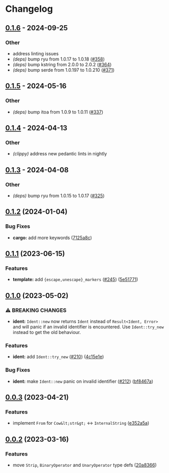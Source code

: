 # Changelog

## [0.1.6](https://github.com/martinohmann/hcl-rs/compare/hcl-primitives-v0.1.5...hcl-primitives-v0.1.6) - 2024-09-25

### Other

- address linting issues
- *(deps)* bump ryu from 1.0.17 to 1.0.18 ([#358](https://github.com/martinohmann/hcl-rs/pull/358))
- *(deps)* bump kstring from 2.0.0 to 2.0.2 ([#364](https://github.com/martinohmann/hcl-rs/pull/364))
- *(deps)* bump serde from 1.0.197 to 1.0.210 ([#371](https://github.com/martinohmann/hcl-rs/pull/371))

## [0.1.5](https://github.com/martinohmann/hcl-rs/compare/hcl-primitives-v0.1.4...hcl-primitives-v0.1.5) - 2024-05-16

### Other
- *(deps)* bump itoa from 1.0.9 to 1.0.11 ([#337](https://github.com/martinohmann/hcl-rs/pull/337))

## [0.1.4](https://github.com/martinohmann/hcl-rs/compare/hcl-primitives-v0.1.3...hcl-primitives-v0.1.4) - 2024-04-13

### Other
- *(clippy)* address new pedantic lints in nightly

## [0.1.3](https://github.com/martinohmann/hcl-rs/compare/hcl-primitives-v0.1.2...hcl-primitives-v0.1.3) - 2024-04-08

### Other
- *(deps)* bump ryu from 1.0.15 to 1.0.17 ([#325](https://github.com/martinohmann/hcl-rs/pull/325))

## [0.1.2](https://github.com/martinohmann/hcl-rs/compare/hcl-primitives-v0.1.1...hcl-primitives-v0.1.2) (2024-01-04)


### Bug Fixes

* **cargo:** add more keywords ([7125a8c](https://github.com/martinohmann/hcl-rs/commit/7125a8cc05c95b9eaa872d8eb95840c583309575))

## [0.1.1](https://github.com/martinohmann/hcl-rs/compare/hcl-primitives-v0.1.0...hcl-primitives-v0.1.1) (2023-06-15)


### Features

* **template:** add `{escape,unescape}_markers` ([#245](https://github.com/martinohmann/hcl-rs/issues/245)) ([5e51771](https://github.com/martinohmann/hcl-rs/commit/5e517713e9ba001306e2574fbbe1271bcfe1adda))

## [0.1.0](https://github.com/martinohmann/hcl-rs/compare/hcl-primitives-v0.0.3...hcl-primitives-v0.1.0) (2023-05-02)


### ⚠ BREAKING CHANGES

* **ident:** `Ident::new` now returns `Ident` instead of `Result<Ident, Error>` and will panic if an invalid identifier is encountered. Use `Ident::try_new` instead to get the old behaviour.

### Features

* **ident:** add `Ident::try_new` ([#210](https://github.com/martinohmann/hcl-rs/issues/210)) ([4c15e1e](https://github.com/martinohmann/hcl-rs/commit/4c15e1e5b6eb7aedadef75da6a7fb11d5c9e8ec3))


### Bug Fixes

* **ident:** make `Ident::new` panic on invalid identifier ([#212](https://github.com/martinohmann/hcl-rs/issues/212)) ([bf8467a](https://github.com/martinohmann/hcl-rs/commit/bf8467ab759a78f43b9be3bc665bd29d46aa0baa))

## [0.0.3](https://github.com/martinohmann/hcl-rs/compare/hcl-primitives-v0.0.2...hcl-primitives-v0.0.3) (2023-04-21)


### Features

* implement `From` for `Cow&lt;str&gt;` <-> `InternalString` ([e352a5a](https://github.com/martinohmann/hcl-rs/commit/e352a5ac0f0eb915b0d29cc44ec2c36f5d2d9c59))

## [0.0.2](https://github.com/martinohmann/hcl-rs/compare/hcl-primitives-v0.0.1...hcl-primitives-v0.0.2) (2023-03-16)


### Features

* move `Strip`, `BinaryOperator` and `UnaryOperator` type defs ([20a8366](https://github.com/martinohmann/hcl-rs/commit/20a8366447e5f8673562cf37b9dda6bc8ffc6295))
